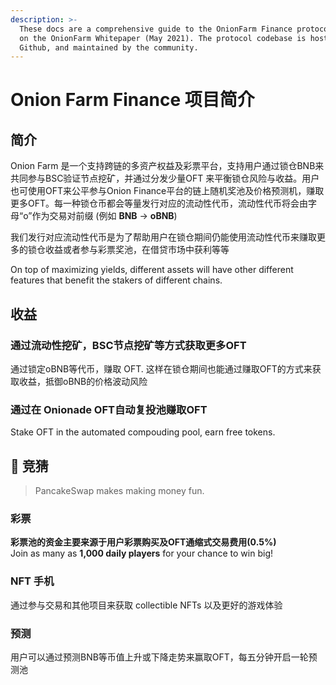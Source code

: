 ```yaml
---
description: >-
  These docs are a comprehensive guide to the OnionFarm Finance protocol, based
  on the OnionFarm Whitepaper (May 2021). The protocol codebase is hosted on
  Github, and maintained by the community.
---
```


# Onion Farm Finance 项目简介

## 简介

Onion Farm 是一个支持跨链的多资产权益及彩票平台，支持用户通过锁仓BNB来共同参与BSC验证节点挖矿，并通过分发少量OFT 来平衡锁仓风险与收益。用户也可使用OFT来公平参与Onion Finance平台的链上随机奖池及价格预测机，赚取更多OFT。每一种锁仓币都会等量发行对应的流动性代币，流动性代币将会由字母“o”作为交易对前缀 \(例如 **BNB** -&gt; **oBNB**\)

我们发行对应流动性代币是为了帮助用户在锁仓期间仍能使用流动性代币来赚取更多的锁仓收益或者参与彩票奖池，在借贷市场中获利等等

On top of maximizing yields, different assets will have other different features that benefit the stakers of different chains.

## 收益

### 通过流动性挖矿，BSC节点挖矿等方式获取更多OFT

通过锁定oBNB等代币，赚取 OFT. 这样在锁仓期间也能通过赚取OFT的方式来获取收益，抵御oBNB的价格波动风险

### 通过在 Onionade OFT自动复投池赚取OFT

Stake OFT in the automated compouding pool, earn free tokens.

## 🎲 竞猜

> PancakeSwap makes making money fun.

### 彩票

**彩票池的资金主要来源于用户彩票购买及OFT通缩式交易费用\(0.5%\)**   
Join as many as **1,000 daily players** for your chance to win big!

### NFT 手机

通过参与交易和其他项目来获取 collectible NFTs 以及更好的游戏体验

### 预测

用户可以通过预测BNB等币值上升或下降走势来赢取OFT，每五分钟开启一轮预测池

